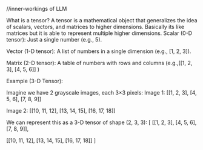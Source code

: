 //inner-workings of LLM

What is a tensor? 
A tensor is a mathematical object that generalizes the idea of scalars, vectors, and matrices to higher dimensions.
Basically its like matrices but it is able to represent multiple higher dimensions.
Scalar (0-D tensor): Just a single number (e.g., 5).

Vector (1-D tensor): A list of numbers in a single dimension (e.g., [1, 2, 3]).

Matrix (2-D tensor): A table of numbers with rows and columns (e.g.,[[1, 2, 3], [4, 5, 6]] )

 Example (3-D Tensor):

Imagine we have 2 grayscale images, each 3×3 pixels:
Image 1:
[[1, 2, 3],
 [4, 5, 6],
 [7, 8, 9]]

Image 2:
[[10, 11, 12],
 [13, 14, 15],
 [16, 17, 18]]

We can represent this as a 3-D tensor of shape (2, 3, 3):
[
 [[1, 2, 3],
  [4, 5, 6],
  [7, 8, 9]],

 [[10, 11, 12],
  [13, 14, 15],
  [16, 17, 18]]
]

